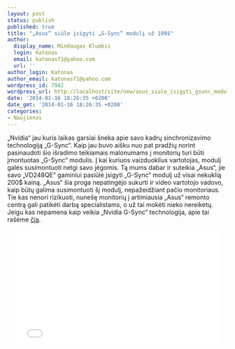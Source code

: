 ```yaml
---
layout: post
status: publish
published: true
title: "„Asus“ siūlo įsigyti „G-Sync“ modulį už 199$"
author:
  display_name: Mindaugas Klumbis
  login: Katonas
  email: katonasf1@yahoo.com
  url: ''
author_login: Katonas
author_email: katonasf1@yahoo.com
wordpress_id: 7942
wordpress_url: http://localhost/site/new/asus_siulo_isigyti_gsunc_moduli_uz_199/
date: '2014-01-16 18:26:35 +0200'
date_gmt: '2014-01-16 18:26:35 +0200'
categories:
- Naujienos
---
```

<p>
	&bdquo;Nvidia&ldquo; jau kuris laikas garsiai &scaron;neka apie savo kadrų sinchronizavimo technologiją &bdquo;G-Sync&ldquo;. Kaip jau buvo ai&scaron;ku nuo pat pradžių norint pasinaudoti &scaron;io i&scaron;radimo teikiamais malonumams į monitorių turi būti įmontuotas &bdquo;G-Sync&ldquo; modulis. Į kai kuriuos vaizduoklius vartotojas, modulį galės susimontuoti netgi savo jėgomis. Tą mums dabar ir suteikia &bdquo;Asus&ldquo;, jie savo &bdquo;VD248QE&ldquo; gaminiui pasiūlė įsigyti &bdquo;G-Sync&ldquo; modulį už visai nekuklią 200$ kainą. &bdquo;Asus&ldquo; &scaron;ia proga nepatingėjo sukurti ir video vartotojo vadovo, kaip būtų galima susimontuoti &scaron;į modulį, nepažeidžiant pačio monitoriaus. Tie kas nenori rizikuoti, nune&scaron;ę monitorių į artimiausia &bdquo;Asus&ldquo; remonto centrą gali patikėti darbą specialistams, o už tai mokėti nieko nereikėtų. Jeigu kas nepamena kaip veikia &bdquo;Nvidia G-Sync&ldquo; technologija, apie tai ra&scaron;ėme <u><a href="http://www.technews.lt/tekstas/nvidia_pristate_gsync_technologija.html;;">čia</a></u>.</p>
<p style="text-align: center;">
	&nbsp;<iframe allowfullscreen="" frameborder="0" height="261" src="//www.youtube.com/embed/FMKpJr0KTC8?rel=0" width="464"></iframe></p>
